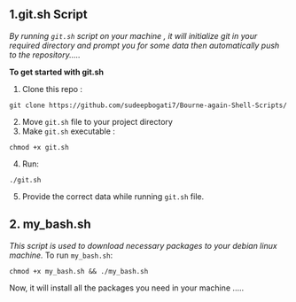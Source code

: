 ## 1.git.sh Script 
*By running `git.sh` script on your machine , it will initialize git in your required directory and prompt you for some data then automatically push to the repository.....*

**To get started with git.sh**
1. Clone this repo :
```
git clone https://github.com/sudeepbogati7/Bourne-again-Shell-Scripts/
```
2. Move `git.sh` file to your project directory
3. Make `git.sh` executable :
```
chmod +x git.sh
```
4. Run:
```
./git.sh
```

5. Provide the correct data while running `git.sh` file.


## 2. my_bash.sh
*This script is used to download necessary packages to your debian linux machine.*
To run `my_bash.sh`: 
```
chmod +x my_bash.sh && ./my_bash.sh
```
Now, it will install all the packages you need in your machine .....
